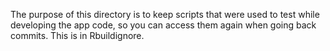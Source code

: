 The purpose of this directory is to keep scripts that were used to test while developing the app code, so you can access them again when going back commits. This is in Rbuildignore.
